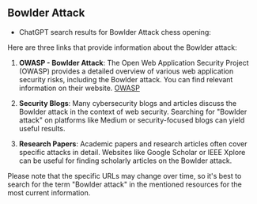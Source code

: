 ## Bowlder Attack

 + ChatGPT search results for Bowlder Attack chess opening:

Here are three links that provide information about the Bowlder attack:

1. **OWASP - Bowlder Attack**: The Open Web Application Security Project (OWASP) provides a detailed overview of various web application security risks, including the Bowlder attack. You can find relevant information on their website.
   [OWASP](https://owasp.org)

2. **Security Blogs**: Many cybersecurity blogs and articles discuss the Bowlder attack in the context of web security. Searching for "Bowlder attack" on platforms like Medium or security-focused blogs can yield useful results.

3. **Research Papers**: Academic papers and research articles often cover specific attacks in detail. Websites like Google Scholar or IEEE Xplore can be useful for finding scholarly articles on the Bowlder attack.

Please note that the specific URLs may change over time, so it's best to search for the term "Bowlder attack" in the mentioned resources for the most current information.
